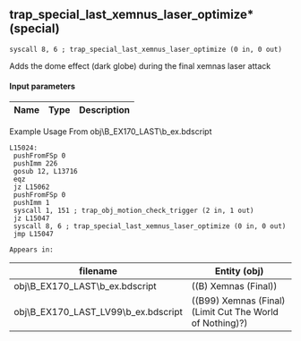 ## trap_special_last_xemnus_laser_optimize* (special)

`syscall 8, 6 ; trap_special_last_xemnus_laser_optimize (0 in, 0 out)`

Adds the dome effect (dark globe) during the final xemnas laser attack

#### Input parameters
| Name | Type | Description
|------|------|------------


Example Usage From obj\B_EX170_LAST\b_ex.bdscript
```plaintext
L15024:
 pushFromFSp 0
 pushImm 226
 gosub 12, L13716
 eqz 
 jz L15062
 pushFromFSp 0
 pushImm 1
 syscall 1, 151 ; trap_obj_motion_check_trigger (2 in, 1 out)
 jz L15047
 syscall 8, 6 ; trap_special_last_xemnus_laser_optimize (0 in, 0 out)
 jmp L15047
```





	Appears in:
| filename | Entity (obj)
|----------|-------------
| obj\B_EX170_LAST\b_ex.bdscript       | ((B) Xemnas (Final))          
| obj\B_EX170_LAST_LV99\b_ex.bdscript       | ((B99) Xemnas (Final) (Limit Cut The World of Nothing)?)          



